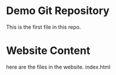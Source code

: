 # Demo Git Repository

This is the first file in this repo.

# Website Content

here are the files in the website.
 index.html
